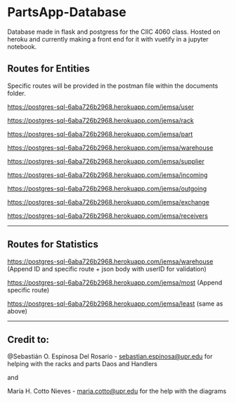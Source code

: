 # PartsApp-Database
Database made in flask and postgress for the CIIC 4060 class. Hosted on heroku and currently making a front end for it with vuetify in a jupyter notebook. 

## Routes for Entities 
 Specific routes will be provided in the postman file within the documents folder.


https://postgres-sql-6aba726b2968.herokuapp.com/jemsa/user

https://postgres-sql-6aba726b2968.herokuapp.com/jemsa/rack

https://postgres-sql-6aba726b2968.herokuapp.com/jemsa/part

https://postgres-sql-6aba726b2968.herokuapp.com/jemsa/warehouse

https://postgres-sql-6aba726b2968.herokuapp.com/jemsa/supplier

https://postgres-sql-6aba726b2968.herokuapp.com/jemsa/incoming

https://postgres-sql-6aba726b2968.herokuapp.com/jemsa/outgoing

https://postgres-sql-6aba726b2968.herokuapp.com/jemsa/exchange

https://postgres-sql-6aba726b2968.herokuapp.com/jemsa/receivers

---
## Routes for Statistics
https://postgres-sql-6aba726b2968.herokuapp.com/jemsa/warehouse (Append ID and specific route + json body with userID for validation)

https://postgres-sql-6aba726b2968.herokuapp.com/jemsa/most (Append specific route)

https://postgres-sql-6aba726b2968.herokuapp.com/jemsa/least (same as above)


---

## Credit to: 

@Sebastián O. Espinosa Del Rosario - sebastian.espinosa@upr.edu  for helping with the racks and parts Daos and Handlers

and

María H. Cotto Nieves - maria.cotto@upr.edu for the help with the diagrams
